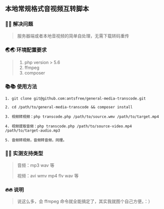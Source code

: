 ## 本地常规格式音视频互转脚本

### 🚀🚀 解决问题

> 服务器端或者本地音视频的简单自处理，无需下载转码重传

### 🌏🌏 环境配置要求

> 1. php version > 5.6
> 2. ffmpeg
> 3. composer

### 📚📚 使用方法

```
1. git clone git@github.com:antsfree/general-media-transcode.git

2. cd /path/to/general-media-transcode && composer install

3. 视频转视频：php transcode.php /path/to/source.wmv /path/to/target.mp4 

4. 视频提取音频：php transcode.php /path/to/source-video.mp4 /path/to/target-audio.mp3 

5. 音频转视频，音频转音频，同理。
```

### 🌲🌲 实测支持类型

> 音频：mp3 wav 等
> 
> 视频：avi wmv mp4 flv wav 等

### 🔥🔥 说明

> 说这么多，会 ffmpeg 命令就全能搞定了，其实我就图个自己方便。：）

